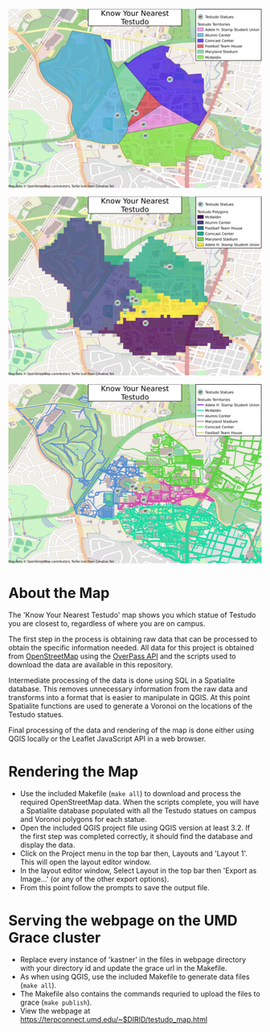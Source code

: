 ![Sample Voronoi Testudo Map](testudo_map.png)

![Sample Network Testudo Map](testudo_map_network.png)

![Sample Vector Network Testudo Map](testudo_map_network_vector.png)


# About the Map
The 'Know Your Nearest Testudo' map shows you which statue of Testudo you are
closest to, regardless of where you are on campus.

The first step in the process is obtaining raw data that can be processed to
obtain the specific information needed. All data for this project is obtained
from [OpenStreetMap](https://www.openstreetmap.org/) using the [OverPass API](http://overpass-api.de/)
and the scripts used to download the data are available in this repository.

Intermediate processing of the data is done using SQL in a Spatialite database.
This removes unnecessary information from the raw data and transforms into a
format that is easier to manipulate in QGIS. At this point Spatialite functions 
are used to generate a Voronoi on the locations of the Testudo statues.

Final processing of the data and rendering of the map is done either using QGIS
locally or the Leaflet JavaScript API in a web browser.

# Rendering the Map
 * Use the included Makefile (`make all`) to download and process the required
   OpenStreetMap data. When the scripts complete, you will have a  Spatialite
   database populated with all the Testudo statues on campus and Voronoi
   polygons for each statue.
 * Open the included QGIS project file using QGIS version at least 3.2. If the 
   first step was completed correctly, it should find the database and display
   the data.
 * Click on the Project menu in the top bar then, Layouts and 'Layout 1'. This
   will open the layout editor window.
 * In the layout editor window, Select Layout in the top bar then
   'Export as Image...' (or any of the other export options).
 * From this point follow the prompts to save the output file.


# Serving the webpage on the UMD Grace cluster
 * Replace every instance of 'kastner' in the files in webpage directory with
   your directory id and update the grace url in the Makefile.
 * As when using QGIS, use the included Makefile to generate data files
   (`make all`).
 * The Makefile also contains the commands requried to upload the files to
   grace (`make publish`).
 * View the webpage at https://terpconnect.umd.edu/~$DIRID/testudo_map.html
